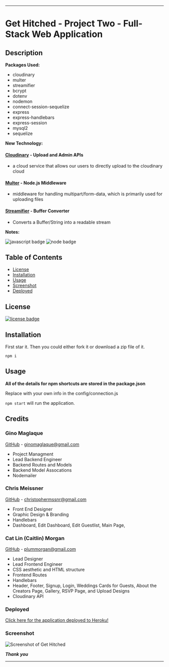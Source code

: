 ___
# Get Hitched - Project Two - Full-Stack Web Application

## Description


**Packages Used:**

* cloudinary
* multer
* streamifier
* bcrypt
* dotenv
* nodemon
* connect-session-sequelize
* express
* express-handlebars
* express-session
* mysql2
* sequelize



**New Technology:**

#### [Cloudinary](https://www.npmjs.com/package/cloudinary) - Upload and Admin APIs

* a cloud service that allows our users to directly upload to the cloudinary cloud

#### [Multer](https://www.npmjs.com/package/multer) - Node.js Middleware

* middleware for handling multipart/form-data, which is primarily used for uploading files

#### [Streamifier](https://www.npmjs.com/package/streamifier) - Buffer Converter

* Converts a Buffer/String into a readable stream

**Notes:** 

![javascript badge](https://img.shields.io/badge/We%20Stan-Javascript-brightgreen)
![node badge](https://img.shields.io/badge/Node-Over%20Here-blueviolet)

## Table of Contents 

* [License](#license)
* [Installation](#installation)
* [Usage](#usage)
* [Screenshot](#screenshot)
* [Deployed](#deployed)


## License

[![license badge](https://img.shields.io/static/v1?label=license&message=MIT&color=important)](https://opensource.org/licenses/MIT)
<!-- this has clickability and will go to the legalese -->

## Installation 

First star it. 
Then you could either fork it or download a zip file of it.

```npm i```

## Usage

**All of the details for npm shortcuts are stored in the package.json**

Replace with your own info in the config/connection.js

```npm start``` will run the application.

## Credits

### Gino Maglaque 

[GitHub](https://github.com/ginomaglaqueucla/) - ginomaglaque@gmail.com

* Project Managment
* Lead Backend Engineer
* Backend Routes and Models
* Backend Model Assocations
* Nodemailer


### Chris Meissner

[GitHub](https://github.com/ChrisMeissner) - christophermssnr@gmail.com
* Front End Designer
* Graphic Design & Branding
* Handlebars
* Dashboard, Edit Dashboard, Edit Guestlist, Main Page,  


### Cat Lin (Caitlin) Morgan 

[GitHub](https://github.com/cat-lin-morgan/) - plummorgan@gmail.com

* Lead Designer 
* Lead Frontend Engineer
* CSS aesthetic and HTML structure
* Frontend Routes
* Handlebars
* Header, Footer, Signup, Login, Weddings Cards for Guests, About the Creators Page, Gallery, RSVP Page, and Upload Designs
* Cloudinary API


### Deployed

[Click here for the application deployed to Heroku!](https://sheltered-eyrie-92140.herokuapp.com/ "Get Hitched")

### Screenshot

<img src='https://raw.githubusercontent.com/ginomaglaqueucla/get-hitched/develop/public/assets/graphics/gethitchedcollage.png' alt='Screenshot of Get Hitched'/> 


___Thank you___

___
